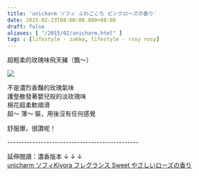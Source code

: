 ```yaml
---
title: 'unicharm ソフィ ふわごこち ピンクローズの香り'
date: 2015-02-23T08:00:00.000+08:00
draft: false
aliases: [ "/2015/02/unicharm.html" ]
tags : [lifestyle - zakka, lifestyle - rosy rosy]
---
```


超輕柔的玫瑰味飛天豬（飄～）  

[![](https://farm8.staticflickr.com/7358/15917950803_b05d47e91f_z.jpg)](https://farm8.staticflickr.com/7358/15917950803_b05d47e91f_z.jpg)

不是濃烈香豔的玫瑰氣味  
護墊散發著嬰兒般的淡玫瑰味  
棉花超柔軟順滑  
超～ 薄～ 裝，用後沒有任何感覺  
  
舒服爆，很讚呢！  
  
\-----------------------------------------------  
  
延伸閱讀：濃香版本 ↓ ↓ ↓  
[unicharm ソフィKiyora フレグランス Sweet やさしいローズの香り](http://www.hidie.net/2014/12/unicharm-kiyora-sweet.html)